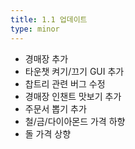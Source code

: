 ```yaml
---
title: 1.1 업데이트
type: minor
---
```


* 경매장 추가
* 타운챗 켜기/끄기 GUI 추가
* 찹트리 관련 버그 수정
* 경매장 인챈트 맛보기 추가
* 주문서 뽑기 추가
* 철/금/다이아몬드 가격 하향
* 돌 가격 상향